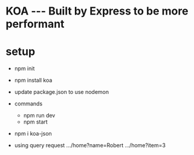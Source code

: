 # KOA --- Built by Express to be more performant
# setup
* npm init
* npm install koa
* update package.json to use nodemon
* commands
  * npm run dev
  * npm start

* npm i koa-json

* using query request .../home?name=Robert .../home?item=3